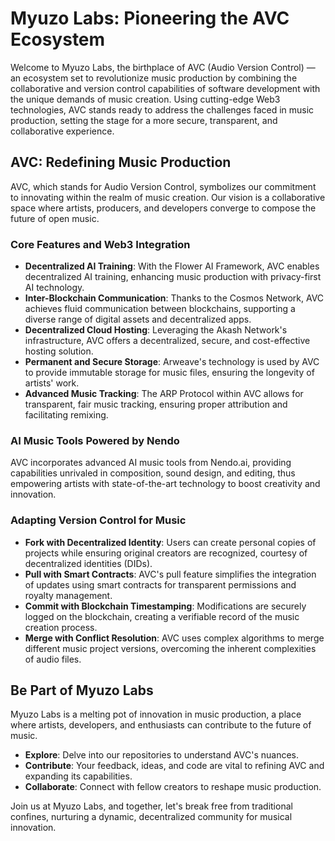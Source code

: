 # Myuzo Labs: Pioneering the AVC Ecosystem

Welcome to Myuzo Labs, the birthplace of AVC (Audio Version Control) — an ecosystem set to revolutionize music production by combining the collaborative and version control capabilities of software development with the unique demands of music creation. Using cutting-edge Web3 technologies, AVC stands ready to address the challenges faced in music production, setting the stage for a more secure, transparent, and collaborative experience.

## AVC: Redefining Music Production

AVC, which stands for Audio Version Control, symbolizes our commitment to innovating within the realm of music creation. Our vision is a collaborative space where artists, producers, and developers converge to compose the future of open music.

### Core Features and Web3 Integration

- **Decentralized AI Training**: With the Flower AI Framework, AVC enables decentralized AI training, enhancing music production with privacy-first AI technology.
- **Inter-Blockchain Communication**: Thanks to the Cosmos Network, AVC achieves fluid communication between blockchains, supporting a diverse range of digital assets and decentralized apps.
- **Decentralized Cloud Hosting**: Leveraging the Akash Network's infrastructure, AVC offers a decentralized, secure, and cost-effective hosting solution.
- **Permanent and Secure Storage**: Arweave's technology is used by AVC to provide immutable storage for music files, ensuring the longevity of artists' work.
- **Advanced Music Tracking**: The ARP Protocol within AVC allows for transparent, fair music tracking, ensuring proper attribution and facilitating remixing.

### AI Music Tools Powered by Nendo

AVC incorporates advanced AI music tools from Nendo.ai, providing capabilities unrivaled in composition, sound design, and editing, thus empowering artists with state-of-the-art technology to boost creativity and innovation.

### Adapting Version Control for Music

- **Fork with Decentralized Identity**: Users can create personal copies of projects while ensuring original creators are recognized, courtesy of decentralized identities (DIDs).
- **Pull with Smart Contracts**: AVC's pull feature simplifies the integration of updates using smart contracts for transparent permissions and royalty management.
- **Commit with Blockchain Timestamping**: Modifications are securely logged on the blockchain, creating a verifiable record of the music creation process.
- **Merge with Conflict Resolution**: AVC uses complex algorithms to merge different music project versions, overcoming the inherent complexities of audio files.

## Be Part of Myuzo Labs

Myuzo Labs is a melting pot of innovation in music production, a place where artists, developers, and enthusiasts can contribute to the future of music.

- **Explore**: Delve into our repositories to understand AVC's nuances.
- **Contribute**: Your feedback, ideas, and code are vital to refining AVC and expanding its capabilities.
- **Collaborate**: Connect with fellow creators to reshape music production.

Join us at Myuzo Labs, and together, let's break free from traditional confines, nurturing a dynamic, decentralized community for musical innovation.
